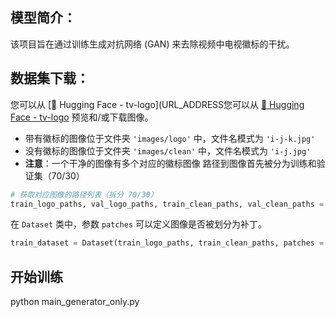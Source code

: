 ## 模型简介：
该项目旨在通过训练生成对抗网络 (GAN) 来去除视频中电视徽标的干扰。

## 数据集下载：

您可以从 [🤗 Hugging Face - tv-logo](URL_ADDRESS您可以从 [🤗 Hugging Face - tv-logo](https://huggingface.co/datasets/nssharmaofficial/tv-logo) 预览和/或下载图像。
- 带有徽标的图像位于文件夹 `'images/logo'` 中，文件名模式为 `'i-j-k.jpg'`
- 没有徽标的图像位于文件夹 `'images/clean'` 中，文件名模式为 `'i-j.jpg'`
- **注意**：一个干净的图像有多个对应的徽标图像
路径到图像首先被分为训练和验证集（70/30）
```python
# 获取对应图像的路径列表（拆分 70/30）
train_logo_paths, val_logo_paths, train_clean_paths, val_clean_paths = get_paths()
```
在 `Dataset` 类中，参数 `patches` 可以定义图像是否被划分为补丁。
```python
train_dataset = Dataset(train_logo_paths, train_clean_paths, patches = True)
```

## 开始训练
python main_generator_only.py
